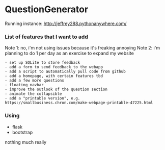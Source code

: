 # QuestionGenerator

Running instance: http://jeffrey288.pythonanywhere.com/

### List of features that I want to add
Note 1: no, i'm not using issues because it's freaking annoying
Note 2: i'm planning to do 1 per day as an exercise to expand my website
```
- set up SQLite to store feedback
- add a form to send feedback to the webapp
- add a script to automatically pull code from github
- add a homepage, with certain features tbd
- add a few more questions
- floating navbar
- improve the outlook of the question section
- animate the collapsible
- add a "printable version", e.g. https://smallbusiness.chron.com/make-webpage-printable-47225.html
```

### Using
- flask
- bootstrap

nothing much really

